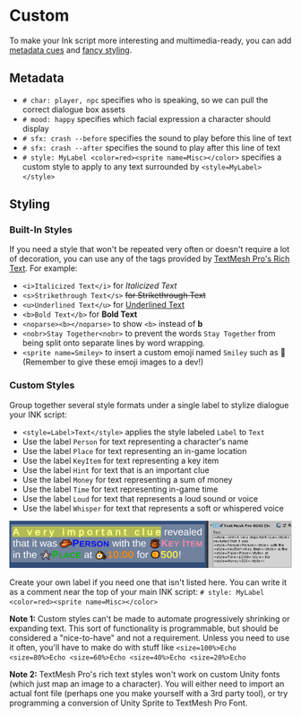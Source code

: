 # Custom
To make your Ink script more interesting and multimedia-ready, you can add [metadata cues](#metadata) and [fancy styling](#styling).

## Metadata

- `# char: player, npc` specifies who is speaking, so we can pull the correct dialogue box assets
- `# mood: happy` specifies which facial expression a character should display
- `# sfx: crash --before` specifies the sound to play before this line of text
- `# sfx: crash --after` specifies the sound to play after this line of text
- `# style: MyLabel <color=red><sprite name=Misc></color>` specifies a custom style to apply to any text surrounded by `<style=MyLabel></style>`

## Styling

### Built-In Styles
If you need a style that won't be repeated very often or doesn't require a lot of decoration, you can use any of the tags provided by [TextMesh Pro's Rich Text](http://digitalnativestudios.com/textmeshpro/docs/rich-text/). For example:
- `<i>Italicized Text</i>` for *Italicized Text*
- `<s>Strikethrough Text</s>` ~~for Strikethrough Text~~
- `<u>Underlined Text</u>` for <u>Underlined Text</u>
- `<b>Bold Text</b>` for **Bold Text**
- `<noparse><b></noparse>` to show `<b>` instead of **b**
- `<nobr>Stay Together<nobr>` to prevent the words `Stay Together` from being split onto separate lines by word wrapping.
- `<sprite name=Smiley>` to insert a custom emoji named `Smiley` such as 🙂 (Remember to give these emoji images to a dev!)

### Custom Styles
Group together several style formats under a single label to stylize dialogue your INK script:
- `<style=Label>Text</style>` applies the style labeled `Label` to `Text`
- Use the label `Person` for text representing a character's name 
- Use the label `Place` for text representing an in-game location
- Use the label `KeyItem` for text representing a key item
- Use the label `Hint` for text that is an important clue
- Use the label `Money` for text representing a sum of money
- Use the label `Time` for text representing in-game time
- Use the label `Loud` for text that represents a loud sound or voice
- Use the label `Whisper` for text that represents a soft or whispered voice

![styles preview](../img/FormatStyles-cropped.png)

Create your own label if you need one that isn't listed here. You can write it as a comment near the top of your main INK script: `# style: MyLabel <color=red><sprite name=Misc></color>`

**Note 1:** Custom styles can't be made to automate progressively shrinking or expanding text. This sort of functionality is programmable, but should be considered a "nice-to-have" and not a requirement. Unless you need to use it often, you'll have to make do with stuff like `<size=100%>Echo <size=80%>Echo <size=60%>Echo <size=40%>Echo <size=20%>Echo`

**Note 2:** TextMesh Pro's rich text styles won't work on custom Unity fonts (which just map an image to a character). You will either need to import an actual font file (perhaps one you make yourself with a 3rd party tool), or try programming a conversion of Unity Sprite to TextMesh Pro Font.
